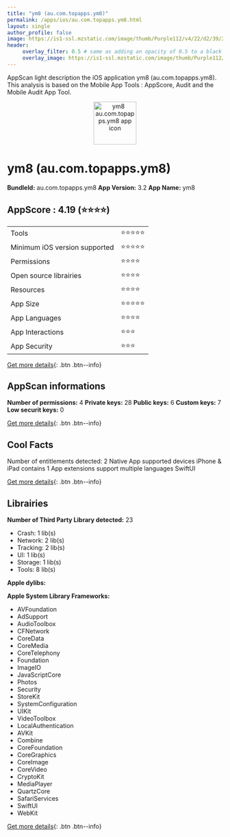 ```yaml
---
title: "ym8 (au.com.topapps.ym8)"
permalink: /apps/ios/au.com.topapps.ym8.html
layout: single
author_profile: false
image: https://is1-ssl.mzstatic.com/image/thumb/Purple112/v4/22/d2/39/22d239c4-fde4-8edc-67c5-2539f496c73b/AppIcon-0-1x_U007emarketing-0-7-0-85-220.png/512x512bb.jpg
header: 
     overlay_filter: 0.5 # same as adding an opacity of 0.5 to a black background
     overlay_image: https://is1-ssl.mzstatic.com/image/thumb/Purple112/v4/22/d2/39/22d239c4-fde4-8edc-67c5-2539f496c73b/AppIcon-0-1x_U007emarketing-0-7-0-85-220.png/512x512bb.jpg
---
```

AppScan light description the iOS application ym8 (au.com.topapps.ym8). This analysis is based on the Mobile App Tools : AppScore, Audit and the Mobile Audit App Tool.

  
  
<div style="text-align: center;"><img src="https://is1-ssl.mzstatic.com/image/thumb/Purple112/v4/22/d2/39/22d239c4-fde4-8edc-67c5-2539f496c73b/AppIcon-0-1x_U007emarketing-0-7-0-85-220.png/512x512bb.jpg" width="100" height="100" alt="ym8 au.com.topapps.ym8 app icon"></div>  
  
# ym8 (au.com.topapps.ym8)

**BundleId:** au.com.topapps.ym8
**App Version:** 3.2
**App Name:** ym8


## AppScore : 4.19 (⭐️⭐️⭐️⭐️) 

<table>
<tr><td> Tools </td><td> ⭐️⭐️⭐️⭐️⭐️ </td></tr>
<tr><td> Minimum iOS version supported </td><td> ⭐️⭐️⭐️⭐️⭐️ </td></tr>
<tr><td> Permissions </td><td> ⭐️⭐️⭐️⭐️ </td></tr>
<tr><td> Open source librairies </td><td> ⭐️⭐️⭐️⭐️ </td></tr>
<tr><td> Resources </td><td> ⭐️⭐️⭐️⭐️ </td></tr>
<tr><td> App Size </td><td> ⭐️⭐️⭐️⭐️⭐️ </td></tr>
<tr><td> App Languages </td><td> ⭐️⭐️⭐️⭐️ </td></tr>
<tr><td> App Interactions </td><td> ⭐️⭐️⭐️ </td></tr>
<tr><td> App Security </td><td> ⭐️⭐️⭐️ </td></tr>
</table>

[Get more details](/pricing.html){: .btn .btn--info}  
  
## AppScan informations 

**Number of permissions:** 4
**Private keys:** 28
**Public keys:** 6
**Custom keys:** 7
**Low securit keys:** 0
  
[Get more details](/pricing.html){: .btn .btn--info}

## Cool Facts

Number of entitlements detected: 2
Native App
supported devices iPhone & iPad
contains 1 App extensions
support multiple languages
SwiftUI
  
[Get more details](/pricing.html){: .btn .btn--info}

## Librairies 
**Number of Third Party Library detected:** 23
- Crash: 1 lib(s)
- Network: 2 lib(s)
- Tracking: 2 lib(s)
- UI: 1 lib(s)
- Storage: 1 lib(s)
- Tools: 8 lib(s)

**Apple dylibs:**


**Apple System Library Frameworks:**
- AVFoundation
- AdSupport
- AudioToolbox
- CFNetwork
- CoreData
- CoreMedia
- CoreTelephony
- Foundation
- ImageIO
- JavaScriptCore
- Photos
- Security
- StoreKit
- SystemConfiguration
- UIKit
- VideoToolbox
- LocalAuthentication
- AVKit
- Combine
- CoreFoundation
- CoreGraphics
- CoreImage
- CoreVideo
- CryptoKit
- MediaPlayer
- QuartzCore
- SafariServices
- SwiftUI
- WebKit


  
[Get more details](/pricing.html){: .btn .btn--info}

